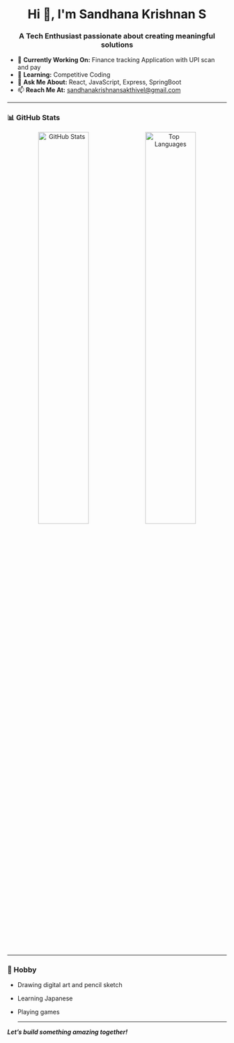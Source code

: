 <h1 align="center">Hi 👋, I'm Sandhana Krishnan S</h1>

<h3 align="center">A Tech Enthusiast passionate about creating meaningful solutions</h3>

- 🔭 **Currently Working On:** Finance tracking Application with UPI scan and pay  
- 🌱 **Learning:** Competitive Coding  
- 💬 **Ask Me About:** React, JavaScript, Express, SpringBoot  
- 📫 **Reach Me At:** sandhanakrishnansakthivel@gmail.com  

--- 

### 📊 GitHub Stats
<p align="center">
  <img src="https://github-readme-stats.vercel.app/api?username=sandhana-krishnan-s&show_icons=true&theme=radical&hide_title=true" alt="GitHub Stats" width="48%">
  <img src="https://github-readme-stats.vercel.app/api/top-langs/?username=sandhana-krishnan-s&layout=compact&theme=radical" alt="Top Languages" width="48%">
</p>

---

### 🎨 Hobby
- Drawing digital art and pencil sketch
- Learning Japanese   
- Playing games

  --- 

_**Let’s build something amazing together!**_
